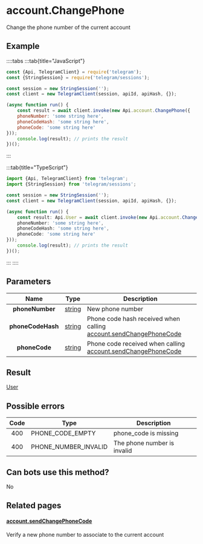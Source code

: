 # account.ChangePhone

Change the phone number of the current account



## Example

::::tabs
:::tab{title="JavaScript"}
```js
const {Api, TelegramClient} = require('telegram');
const {StringSession} = require('telegram/sessions');

const session = new StringSession('');
const client = new TelegramClient(session, apiId, apiHash, {});

(async function run() {
    const result = await client.invoke(new Api.account.ChangePhone({
    phoneNumber: 'some string here',
    phoneCodeHash: 'some string here',
    phoneCode: 'some string here'
}));
    console.log(result); // prints the result
})();
```
:::

:::tab{title="TypeScript"}
```ts
import {Api, TelegramClient} from 'telegram';
import {StringSession} from 'telegram/sessions';

const session = new StringSession('');
const client = new TelegramClient(session, apiId, apiHash, {});

(async function run() {
    const result: Api.User = await client.invoke(new Api.account.ChangePhone({
    phoneNumber: 'some string here',
    phoneCodeHash: 'some string here',
    phoneCode: 'some string here'
}));
    console.log(result); // prints the result
})();
```
:::
::::



## Parameters

| Name | Type | Description |
| :--: | ---- | ----------- |
| **phoneNumber** | [string](https://core.telegram.org/type/string) | New phone number 
| **phoneCodeHash** | [string](https://core.telegram.org/type/string) | Phone code hash received when calling [account.sendChangePhoneCode](https://core.telegram.org/method/account.sendChangePhoneCode) 
| **phoneCode** | [string](https://core.telegram.org/type/string) | Phone code received when calling [account.sendChangePhoneCode](https://core.telegram.org/method/account.sendChangePhoneCode) 


## Result

[User](https://core.telegram.org/type/User)



## Possible errors

| Code | Type | Description |
| :--: | ---- | ----------- |
| 400 | PHONE\_CODE\_EMPTY | phone\_code is missing 
| 400 | PHONE\_NUMBER\_INVALID | The phone number is invalid 


## Can bots use this method?

No

## Related pages

#### [account.sendChangePhoneCode](https://core.telegram.org/method/account.sendChangePhoneCode)

Verify a new phone number to associate to the current account




